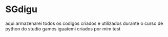 # SGdigu
aqui armazenarei todos os codigos criados e utilizados durante o curso de python do studio games iguatemi
criados por mim
test